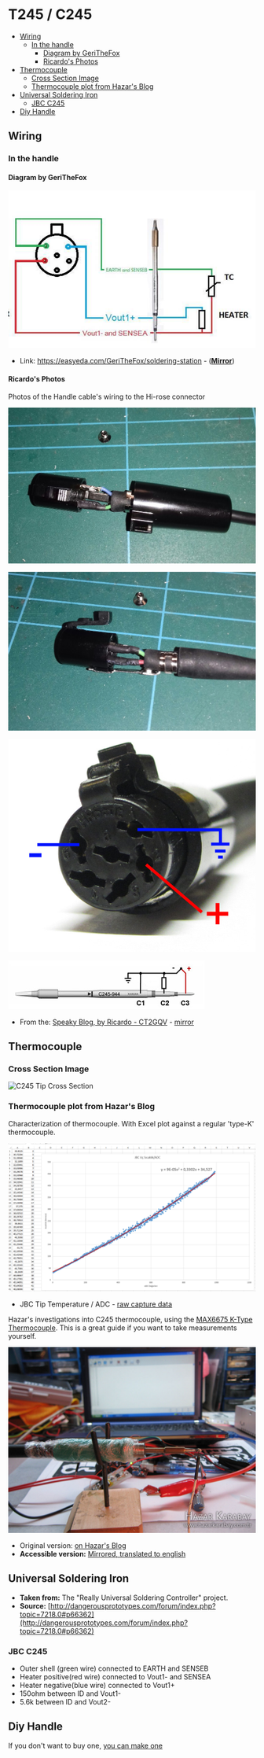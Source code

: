 # T245 / C245

<!-- MarkdownTOC -->

* [Wiring](#wiring)
	* [In the handle](#in-the-handle)
		* [Diagram by GeriTheFox](#diagram-by-gerithefox)
		* [Ricardo's Photos](#ricardos-photos)
* [Thermocouple](#thermocouple)
	* [Cross Section Image](#cross-section-image)
	* [Thermocouple plot from Hazar's Blog](#thermocouple-plot-from-hazars-blog)
* [Universal Soldering Iron](#universal-soldering-iron)
	* [JBC C245](#jbc-c245)
* [Diy Handle](#diy-handle)

<!-- /MarkdownTOC -->



<a id="t245--c245"></a>

<a id="wiring"></a>
## Wiring

<a id="in-the-handle"></a>
### In the handle

<a id="diagram-by-gerithefox"></a>
#### Diagram by GeriTheFox

![Wiring Diagram](c245-wiring-gerithefox.jpeg)

* Link: https://easyeda.com/GeriTheFox/soldering-station - ([**Mirror**](https://htmlpreview.github.io/?https://media.githubusercontent.com/media/dreamcat4/t12-t245-controllers-docs/master/research/easyeda/DIY%20JBC%20245%20Soldering%20Iron%20Controller%20(Beta%20WIP)%20-_%20EasyEDA%20(2020-07-05%2022_46_02).html))

<a id="ricardos-photos"></a>
#### Ricardo's Photos

Photos of the Handle cable's wiring to the Hi-rose connector

![Wiring Top View](wiring-top.jpg)

![Wiring Side View](wiring-side.jpg)

![Wiring End View](wiring-end.jpg)

![Wiring Diagram](c245-wiring.jpeg)

* From the: [Speaky Blog, by Ricardo - CT2GQV](https://speakyssb.blogspot.com/2018/03/jbc-t245-c245-iron-tip-controller.html) - [mirror](https://htmlpreview.github.io/?https://github.com/dreamcat4/t12-t245-controllers-docs/blob/master/tips-and-handles/t245-c245/The%20_Speaky_%20HF%20SSB%20transceiver%20and%20other%20homebrew%20projects_%20JBC%20T245%20_%20C245%20Iron%20tip%20controller%20(2020-07-05%2021_16_01).html)

<a id="thermocouple"></a>
## Thermocouple

<a id="cross-section-image"></a>
### Cross Section Image

![C245 Tip Cross Section](c245-tip-cross-section.jpg)

<a id="thermocouple-plot-from-hazars-blog"></a>
### Thermocouple plot from Hazar's Blog

Characterization of thermocouple. With Excel plot against a regular 'type-K' thermocouple.

![Excel Plot](excel.png)

* JBC Tip Temperature / ADC - [raw capture data](CoolTerm-Capture-2016-07-03-18-24-28.txt)

Hazar's investigations into C245 thermocouple, using the [MAX6675 K-Type Thermocouple](/tools/k-type%20thermocouple). This is a great guide if you want to take measurements yourself.

![Test Setup](IMG_0148_pt.jpg)

* Original version: [on Hazar's Blog](http://www.hazarkarabay.com.tr/elektronik/jbc-kontrolcu-sicaklik-olcumu/)
* **Accessible version:** [Mirrored, translated to english](https://htmlpreview.github.io/?https://github.com/dreamcat4/t12-t245-controllers-docs/blob/master/tips-and-handles/t245-c245/JBC%20Controler_%20Temperature%20Measurement%20(2020-06-16%2010_25_36).html)


<a id="universal-soldering-iron"></a>
## Universal Soldering Iron

* **Taken from:** The "Really Universal Soldering Controller" project.
* **Source:** [http://dangerousprototypes.com/forum/index.php?topic=7218.0#p66362](http://dangerousprototypes.com/forum/index.php?topic=7218.0#p66362)


<a id="jbc-c245"></a>
### JBC C245

- Outer shell (green wire) connected to EARTH and SENSEB
- Heater positive(red wire) connected to Vout1- and SENSEA
- Heater negative(blue wire) connected to Vout1+
- 150ohm between ID and Vout1-
- 5.6k between ID and Vout2-


<a id="diy-handle"></a>
## Diy Handle

If you don't want to buy one, [you can make one](diy-handle)



